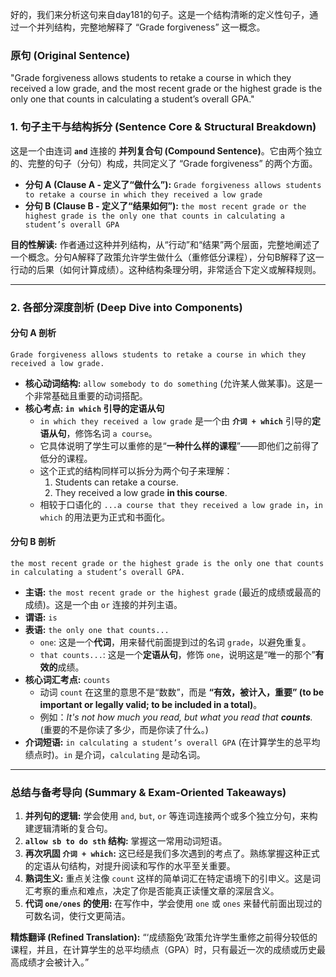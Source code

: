 好的，我们来分析这句来自day181的句子。这是一个结构清晰的定义性句子，通过一个并列结构，完整地解释了 “Grade forgiveness” 这一概念。

### **原句 (Original Sentence)**

"Grade forgiveness allows students to retake a course in which they received a low grade, and the most recent grade or the highest grade is the only one that counts in calculating a student’s overall GPA."

### **1. 句子主干与结构拆分 (Sentence Core & Structural Breakdown)**

这是一个由连词 **`and`** 连接的 **并列复合句 (Compound Sentence)**。它由两个独立的、完整的句子（分句）构成，共同定义了 “Grade forgiveness” 的两个方面。

- **分句 A (Clause A - 定义了“做什么”):** `Grade forgiveness allows students to retake a course in which they received a low grade`
- **分句 B (Clause B - 定义了“结果如何”):** `the most recent grade or the highest grade is the only one that counts in calculating a student’s overall GPA`

**目的性解读:** 作者通过这种并列结构，从“行动”和“结果”两个层面，完整地阐述了一个概念。分句A解释了政策允许学生做什么（重修低分课程），分句B解释了这一行动的后果（如何计算成绩）。这种结构条理分明，非常适合下定义或解释规则。

------

### **2. 各部分深度剖析 (Deep Dive into Components)**

#### **分句 A 剖析**

```
Grade forgiveness allows students to retake a course in which they received a low grade.
```

- **核心动词结构:** `allow somebody to do something` (允许某人做某事)。这是一个非常基础且重要的动词搭配。
- **核心考点: `in which` 引导的定语从句**
  - `in which they received a low grade` 是一个由 **`介词 + which`** 引导的**定语从句**，修饰名词 `a course`。
  - 它具体说明了学生可以重修的是“**一种什么样的课程**”——即他们之前得了低分的课程。
  - 这个正式的结构同样可以拆分为两个句子来理解：
    1. Students can retake a course.
    2. They received a low grade **in this course**.
  - 相较于口语化的 `...a course that they received a low grade in`，`in which` 的用法更为正式和书面化。

#### **分句 B 剖析**

```
the most recent grade or the highest grade is the only one that counts in calculating a student’s overall GPA.
```

- **主语:** `the most recent grade or the highest grade` (最近的成绩或最高的成绩)。这是一个由 `or` 连接的并列主语。
- **谓语:** `is`
- **表语:** `the only one that counts...`
  - `one`: 这是一个**代词**，用来替代前面提到过的名词 `grade`，以避免重复。
  - `that counts...`: 这是一个**定语从句**，修饰 `one`，说明这是“唯一的那个”**有效的**成绩。
- **核心词汇考点:** `counts`
  - 动词 `count` 在这里的意思不是“数数”，而是 **“有效，被计入，重要” (to be important or legally valid; to be included in a total)**。
  - 例如：*It's not how much you read, but what you read that **counts**.* (重要的不是你读了多少，而是你读了什么。)
- **介词短语:** `in calculating a student’s overall GPA` (在计算学生的总平均绩点时)。`in` 是介词，`calculating` 是动名词。

------

### **总结与备考导向 (Summary & Exam-Oriented Takeaways)**

1. **并列句的逻辑:** 学会使用 `and`, `but`, `or` 等连词连接两个或多个独立分句，来构建逻辑清晰的复合句。
2. **`allow sb to do sth` 结构:** 掌握这一常用动词短语。
3. **再次巩固 `介词 + which`:** 这已经是我们多次遇到的考点了。熟练掌握这种正式的定语从句结构，对提升阅读和写作的水平至关重要。
4. **熟词生义:** 重点关注像 `count` 这样的简单词汇在特定语境下的引申义。这是词汇考察的重点和难点，决定了你是否能真正读懂文章的深层含义。
5. **代词 `one/ones` 的使用:** 在写作中，学会使用 `one` 或 `ones` 来替代前面出现过的可数名词，使行文更简洁。

**精炼翻译 (Refined Translation):** “‘成绩豁免’政策允许学生重修之前得分较低的课程，并且，在计算学生的总平均绩点（GPA）时，只有最近一次的成绩或历史最高成绩才会被计入。”